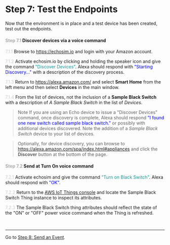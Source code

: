 # Step 7: Test the Endpoints
Now that the environment is in place and a test device has been created, test out the endpoints.


#### <span style="color:#aaa">Step 7.1</span> Discover devices via a voice command

<span style="color:#ccc">7.1.1</span> Browse to https://echosim.io and login with your Amazon account.

<span style="color:#ccc">7.1.2</span> Activate echosim.io by clicking and holding the speaker icon and give the command <span style="color:#199">"Discover Devices"</span>. Alexa should respond with <span style="color:blue">"Starting Discovery..."</span> with a description of the discovery process.

<span style="color:#ccc">7.1.3</span> Return to https://alexa.amazon.com/ and select **Smart Home** from the left menu and then select **Devices** in the main window.

<span style="color:#ccc">7.1.4</span> From the list of devices, not the inclusion of a **Sample Black Switch** with a description of _A Sample Black Switch_ in the list of _Devices_.

> Note If you are using an Echo device to issue a "Discover Devices" command, once discovery is complete, Alexa should respond <span style="color:blue">"I found one new switch called sample black switch."</span> or possibly with additional devices discovered.  Note the addition of a _Sample Black Switch_ device to your list of devices.

> Optionally, for device discovery, you can browse to https://alexa.amazon.com/spa/index.html#appliances and click the **Discover** button at the bottom of the page.

#### <span style="color:#aaa">Step 7.2</span> Send at Turn On voice command

<span style="color:#ccc">7.2.1</span> Activate echosim and give the command <span style="color:#199">"Turn on Black Switch"</span>. Alexa should respond with <span style="color:blue">"OK"</span>.

<span style="color:#ccc">7.2.2</span> Return to the [AWS IoT Things console](https://console.aws.amazon.com/iotv2/home?region=us-east-1#/thinghub) and locate the Sample Black Switch Thing instance to inspect its attributes.

<span style="color:#ccc">7.2.3</span> The Sample Black Switch thing attributes should reflect the state of the "ON" or "OFF" power voice command when the Thing is refreshed.

<br>

____
Go to [Step 8: Send an Event](008-setup-send-an-event.md).
